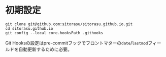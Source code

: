 # 初期設定

```
git clone git@github.com:sitorasu/sitorasu.github.io.git
cd sitorasu.github.io
git config --local core.hooksPath .githooks
```

Git Hooksの設定はpre-commitフックでフロントマターの`date`/`lastmod`フィールドを自動更新するために必要。